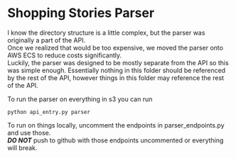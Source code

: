 # Shopping Stories Parser  
I know the directory structure is a little complex, but the parser was originally a part of the API.  
Once we realized that would be too expensive, we moved the parser onto AWS ECS to reduce costs significantly.  
Luckily, the parser was designed to be mostly separate from the API so this was simple enough.
Essentially nothing in this folder should be referenced by the rest of the API, however things in this folder may reference the rest of the API.  

To run the parser on everything in s3 you can run 
```
python api_entry.py parser
```  
To run on things locally, uncomment the endpoints in parser_endpoints.py and use those.  
___DO NOT___ push to github with those endpoints uncommented or everything will break.